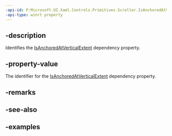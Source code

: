 ```yaml
---
-api-id: P:Microsoft.UI.Xaml.Controls.Primitives.Scroller.IsAnchoredAtVerticalExtentProperty
-api-type: winrt property
---
```


## -description

Identifies the [IsAnchoredAtVerticalExtent](scroller_isanchoredatverticalextent.md) dependency property.

## -property-value

The identifier for the [IsAnchoredAtVerticalExtent](scroller_isanchoredatverticalextent.md) dependency property.

## -remarks

## -see-also

## -examples

